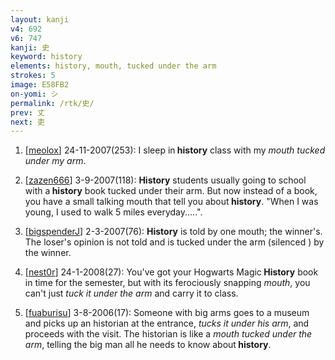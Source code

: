 ```yaml
---
layout: kanji
v4: 692
v6: 747
kanji: 史
keyword: history
elements: history, mouth, tucked under the arm
strokes: 5
image: E58FB2
on-yomi: シ
permalink: /rtk/史/
prev: 丈
next: 吏
---
```


1) [<a href="http://kanji.koohii.com/profile/meolox">meolox</a>] 24-11-2007(253): I sleep in<strong> history</strong> class with my <em>mouth tucked under my arm</em>.

2) [<a href="http://kanji.koohii.com/profile/zazen666">zazen666</a>] 3-9-2007(118): <strong>History</strong> students usually going to school with a<strong> history</strong> book tucked under their arm. But now instead of a book, you have a small talking mouth that tell you about<strong> history</strong>. &quot;When I was young, I used to walk 5 miles everyday.....&quot;.

3) [<a href="http://kanji.koohii.com/profile/bigspenderJ">bigspenderJ</a>] 2-3-2007(76): <strong>History</strong> is told by one mouth; the winner&#039;s. The loser&#039;s opinion is not told and is tucked under the arm (silenced ) by the winner.

4) [<a href="http://kanji.koohii.com/profile/nest0r">nest0r</a>] 24-1-2008(27): You&#039;ve got your Hogwarts Magic<strong> History</strong> book in time for the semester, but with its ferociously snapping <em>mouth</em>, you can&#039;t just <em>tuck it under the arm</em> and carry it to class.

5) [<a href="http://kanji.koohii.com/profile/fuaburisu">fuaburisu</a>] 3-8-2006(17): Someone with big arms goes to a museum and picks up an historian at the entrance, <em>tucks it under his arm</em>, and proceeds with the visit. The historian is like a <em>mouth</em> <em>tucked under the arm</em>, telling the big man all he needs to know about<strong> history</strong>.

